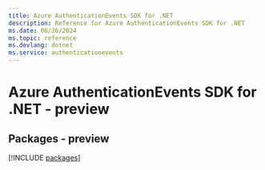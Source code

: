 ```yaml
---
title: Azure AuthenticationEvents SDK for .NET
description: Reference for Azure AuthenticationEvents SDK for .NET
ms.date: 08/26/2024
ms.topic: reference
ms.devlang: dotnet
ms.service: authenticationevents
---
```

# Azure AuthenticationEvents SDK for .NET - preview
## Packages - preview
[!INCLUDE [packages](authenticationevents-index.md)]